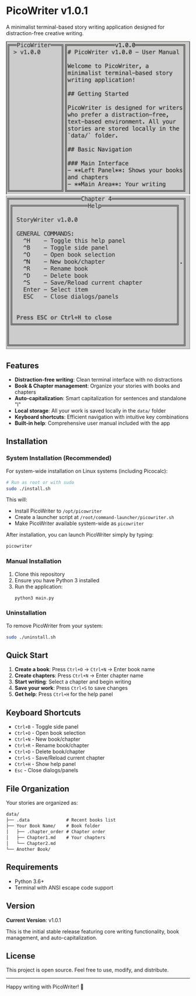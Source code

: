 # PicoWriter v1.0.1

A minimalist terminal-based story writing application designed for distraction-free creative writing.

![Screenshot](screenshot.png)
![Help](help.png)

## Features

- **Distraction-free writing**: Clean terminal interface with no distractions
- **Book & Chapter management**: Organize your stories with books and chapters
- **Auto-capitalization**: Smart capitalization for sentences and standalone "I"
- **Local storage**: All your work is saved locally in the `data/` folder
- **Keyboard shortcuts**: Efficient navigation with intuitive key combinations
- **Built-in help**: Comprehensive user manual included with the app

## Installation

### System Installation (Recommended)

For system-wide installation on Linux systems (including Picocalc):

```bash
# Run as root or with sudo
sudo ./install.sh
```

This will:
- Install PicoWriter to `/opt/picowriter`
- Create a launcher script at `/root/command-launcher/picowriter.sh`
- Make PicoWriter available system-wide as `picowriter`

After installation, you can launch PicoWriter simply by typing:
```bash
picowriter
```

### Manual Installation

1. Clone this repository
2. Ensure you have Python 3 installed
3. Run the application:
   ```bash
   python3 main.py
   ```

### Uninstallation

To remove PicoWriter from your system:
```bash
sudo ./uninstall.sh
```

## Quick Start

1. **Create a book**: Press `Ctrl+O` → `Ctrl+N` → Enter book name
2. **Create chapters**: Press `Ctrl+N` → Enter chapter name
3. **Start writing**: Select a chapter and begin writing
4. **Save your work**: Press `Ctrl+S` to save changes
5. **Get help**: Press `Ctrl+H` for the help panel

## Keyboard Shortcuts

- `Ctrl+B` - Toggle side panel
- `Ctrl+O` - Open book selection
- `Ctrl+N` - New book/chapter
- `Ctrl+R` - Rename book/chapter
- `Ctrl+D` - Delete book/chapter
- `Ctrl+S` - Save/Reload current chapter
- `Ctrl+H` - Show help panel
- `Esc` - Close dialogs/panels

## File Organization

Your stories are organized as:
```
data/
├── .data              # Recent books list
├── Your Book Name/    # Book folder
│   ├── .chapter_order # Chapter order
│   ├── Chapter1.md    # Your chapters
│   └── Chapter2.md
└── Another Book/
```

## Requirements

- Python 3.6+
- Terminal with ANSI escape code support

## Version

**Current Version**: v1.0.1

This is the initial stable release featuring core writing functionality, book management, and auto-capitalization.

## License

This project is open source. Feel free to use, modify, and distribute.

---

Happy writing with PicoWriter! 📝